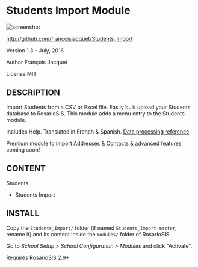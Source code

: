 Students Import Module
======================

![screenshot](https://raw.githubusercontent.com/francoisjacquet/Students_Import/master/screenshot.png)

http://github.com/francoisjacquet/Students_Import

Version 1.3 - July, 2016

Author François Jacquet

License MIT

DESCRIPTION
-----------
Import Students from a CSV or Excel file.
Easily bulk upload your Students database to RosarioSIS.
This module adds a menu entry to the Students module.

Includes Help.
Translated in French & Spanish.
[Data processing reference](https://github.com/francoisjacquet/Students_Import/blob/master/DATA_PROCESSING.md).

Premium module to import Addresses & Contacts & advanced features coming soon!

CONTENT
-------
Students
- Students Import

INSTALL
-------
Copy the `Students_Import/` folder (if named `Students_Import-master`, rename it) and its content inside the `modules/` folder of RosarioSIS.

Go to _School Setup > School Configuration > Modules_ and click "Activate".

Requires RosarioSIS 2.9+
